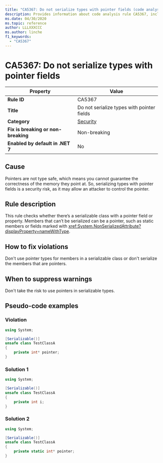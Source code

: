 ```yaml
---
title: "CA5367: Do not serialize types with pointer fields (code analysis)"
description: Provides information about code analysis rule CA5367, including causes, how to fix violations, and when to suppress it.
ms.date: 04/30/2020
ms.topic: reference
author: LLLXXXCCC
ms.author: linche
f1_keywords:
  - "CA5367"
---
```

# CA5367: Do not serialize types with pointer fields

| Property                            | Value                                      |
|-------------------------------------|--------------------------------------------|
| **Rule ID**                         | CA5367                                     |
| **Title**                           | Do not serialize types with pointer fields |
| **Category**                        | [Security](security-warnings.md)           |
| **Fix is breaking or non-breaking** | Non-breaking                               |
| **Enabled by default in .NET 7**    | No                                         |

## Cause

Pointers are not type safe, which means you cannot guarantee the correctness of the memory they point at. So, serializing types with pointer fields is a security risk, as it may allow an attacker to control the pointer.

## Rule description

This rule checks whether there’s a serializable class with a pointer field or property. Members that can’t be serialized can be a pointer, such as static members or fields marked with <xref:System.NonSerializedAttribute?displayProperty=nameWithType>.

## How to fix violations

Don't use pointer types for members in a serializable class or don't serialize the members that are pointers.

## When to suppress warnings

Don't take the risk to use pointers in serializable types.

## Pseudo-code examples

### Violation

```csharp
using System;

[Serializable()]
unsafe class TestClassA
{
    private int* pointer;
}
```

### Solution 1

```csharp
using System;

[Serializable()]
unsafe class TestClassA
{
    private int i;
}
```

### Solution 2

```csharp
using System;

[Serializable()]
unsafe class TestClassA
{
    private static int* pointer;
}
```
